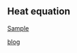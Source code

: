 ## Heat equation

[Sample](https://waynechoidev.github.io/stable-fluids/)

[blog](https://waynechoi.dev/post/heat-equation/)
